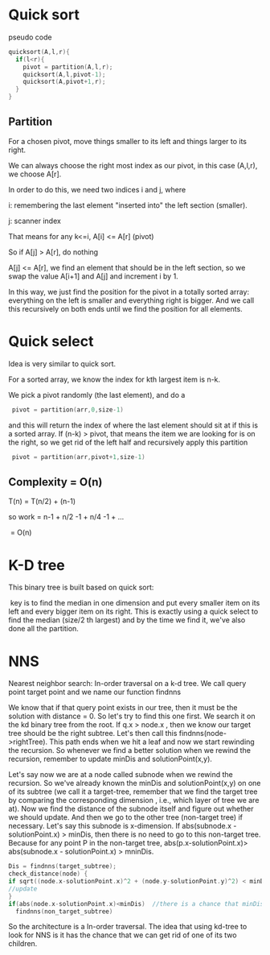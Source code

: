 # Quick sort

pseudo code

```c++
quicksort(A,l,r){
  if(l<r){
    pivot = partition(A,l,r);
    quicksort(A,l,pivot-1);
    quicksort(A,pivot+1,r);
  }
}
```

## Partition

For a chosen pivot, move things smaller to its left and things larger to its right.

We can always choose the right most index as our pivot, in this case (A,l,r), we choose A[r].

In order to do this, we need two indices i and j, where 

i: remembering the last element "inserted into" the left section (smaller). 

j: scanner index

That means for any k<=i, A[i] <= A[r] (pivot)

So if A[j] > A[r], do nothing

A[j] <= A[r], we find an element that should be in the left section, so we swap the value A[i+1] and A[j] and increment i by 1.



In this way, we just find the position for the pivot in a totally sorted array: everything on the left is smaller and everything right is bigger. And we call this recursively on both ends until we find the position for all elements. 



# Quick select

Idea is very similar to quick sort. 

For a sorted array, we know the index for kth largest item is n-k.

We pick a pivot randomly (the last element), and do a 

```c++
 pivot = partition(arr,0,size-1)
```

and this will return the index of where the last element should sit at if this is a sorted array. If (n-k) > pivot, that means the item we are looking for is on the right, so we get rid of the left half and recursively apply this partition

```c++
 pivot = partition(arr,pivot+1,size-1)
```

## Complexity = O(n)

T(n) = T(n/2) + (n-1)

so work = n-1 + n/2 -1 + n/4 -1 + ... 

​               = O(n)



# K-D tree

This binary tree is built based on quick sort:

​	key is to find the median in one dimension and put every smaller item on its left and every bigger item on its right. This is exactly using a quick select to find the median (size/2 th largest) and by the time we find it, we've also done all the partition. 



# NNS

Nearest neighbor search: In-order traversal on a k-d tree. We call query point target point and we name our function findnns

We know that if that query point exists in our tree, then it must be the solution with distance = 0. So let's try to find this one first. We search it on the kd binary tree from the root. If q.x > node.x , then we know our target tree should be the right subtree. Let's then call this findnns(node->rightTree). This path ends when we hit a leaf and now we start rewinding the recursion. So whenever we find a better solution when we rewind the recursion, remember to update minDis and solutionPoint(x,y). 



Let's say now we are at a node called subnode when we rewind the recursion. So we've already known the minDis and solutionPoint(x,y) on one of its subtree (we call it a target-tree, remember that we find the target tree by comparing the corresponding dimension , i.e., which layer of tree we are at). Now we find the distance of the subnode itself and figure out whether we should update. And then we go to the other tree (non-target tree) if necessary.  Let's say this subnode is x-dimension. If abs(subnode.x - solutionPoint.x) > minDis, then there is no need to go to this non-target tree. Because for any point P in the non-target tree, abs(p.x-solutionPoint.x)> abs(subnode.x - solutionPoint.x) > mninDis. 

```c++
Dis = findnns(target_subtree);
check_distance(node) {
if sqrt((node.x-solutionPoint.x)^2 + (node.y-solutionPoint.y)^2) < minDis;  
//update
}
if(abs(node.x-solutionPoint.x)<minDis)  //there is a chance that minDis exists in the other subtree
  findnns(non_target_subtree)
```

So the architecture is a In-order traversal. The idea that using kd-tree to look for NNS is it has the chance that we can get rid of one of its two children. 